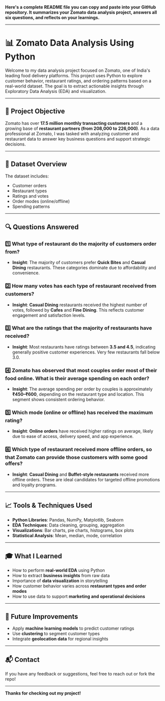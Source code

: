 **Here's a complete README file you can copy and paste into your GitHub repository. It summarizes your Zomato data analysis project, answers all six questions, and reflects on your learnings.**

---

# 📊 Zomato Data Analysis Using Python

Welcome to my data analysis project focused on Zomato, one of India's leading food delivery platforms. This project uses Python to explore customer behavior, restaurant ratings, and ordering patterns based on a real-world dataset. The goal is to extract actionable insights through Exploratory Data Analysis (EDA) and visualization.

---

## 🧠 Project Objective

Zomato has over **17.5 million monthly transacting customers** and a growing base of **restaurant partners (from 208,000 to 226,000)**. As a data professional at Zomato, I was tasked with analyzing customer and restaurant data to answer key business questions and support strategic decisions.

---

## 📁 Dataset Overview

The dataset includes:
- Customer orders
- Restaurant types
- Ratings and votes
- Order modes (online/offline)
- Spending patterns

---

## 🔍 Questions Answered

### 1️⃣ What type of restaurant do the majority of customers order from?
- **Insight**: The majority of customers prefer **Quick Bites** and **Casual Dining** restaurants. These categories dominate due to affordability and convenience.

### 2️⃣ How many votes has each type of restaurant received from customers?
- **Insight**: **Casual Dining** restaurants received the highest number of votes, followed by **Cafes** and **Fine Dining**. This reflects customer engagement and satisfaction levels.

### 3️⃣ What are the ratings that the majority of restaurants have received?
- **Insight**: Most restaurants have ratings between **3.5 and 4.5**, indicating generally positive customer experiences. Very few restaurants fall below 3.0.

### 4️⃣ Zomato has observed that most couples order most of their food online. What is their average spending on each order?
- **Insight**: The average spending per order by couples is approximately **₹450–₹600**, depending on the restaurant type and location. This segment shows consistent ordering behavior.

### 5️⃣ Which mode (online or offline) has received the maximum rating?
- **Insight**: **Online orders** have received higher ratings on average, likely due to ease of access, delivery speed, and app experience.

### 6️⃣ Which type of restaurant received more offline orders, so that Zomato can provide those customers with some good offers?
- **Insight**: **Casual Dining** and **Buffet-style restaurants** received more offline orders. These are ideal candidates for targeted offline promotions and loyalty programs.

---

## 📈 Tools & Techniques Used

- **Python Libraries**: Pandas, NumPy, Matplotlib, Seaborn
- **EDA Techniques**: Data cleaning, grouping, aggregation
- **Visualizations**: Bar charts, pie charts, histograms, box plots
- **Statistical Analysis**: Mean, median, mode, correlation

---

## 🎓 What I Learned

- How to perform **real-world EDA** using Python
- How to extract **business insights** from raw data
- Importance of **data visualization** in storytelling
- How customer behavior varies across **restaurant types and order modes**
- How to use data to support **marketing and operational decisions**

---

## 🚀 Future Improvements

- Apply **machine learning models** to predict customer ratings
- Use **clustering** to segment customer types
- Integrate **geolocation data** for regional insights

---

## 📬 Contact

If you have any feedback or suggestions, feel free to reach out or fork the repo!

---

**Thanks for checking out my project!**
